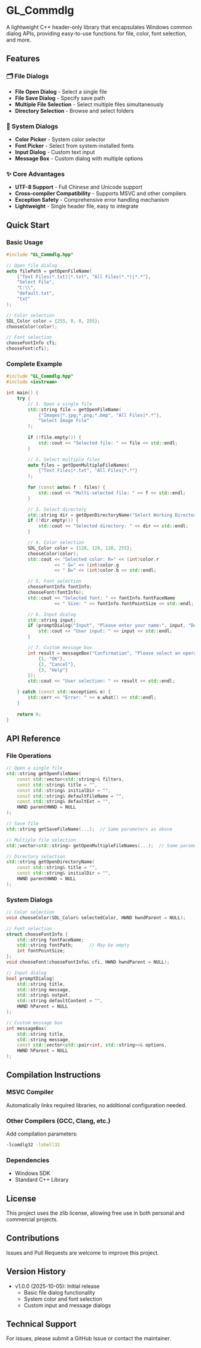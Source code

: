 # GL_Commdlg

A lightweight C++ header-only library that encapsulates Windows common dialog APIs, providing easy-to-use functions for file, color, font selection, and more.

## Features

### 🗂️ File Dialogs
- **File Open Dialog** - Select a single file
- **File Save Dialog** - Specify save path
- **Multiple File Selection** - Select multiple files simultaneously
- **Directory Selection** - Browse and select folders

### 🎨 System Dialogs
- **Color Picker** - System color selector
- **Font Picker** - Select from system-installed fonts
- **Input Dialog** - Custom text input
- **Message Box** - Custom dialog with multiple options

### ✨ Core Advantages
- **UTF-8 Support** - Full Chinese and Unicode support
- **Cross-compiler Compatibility** - Supports MSVC and other compilers
- **Exception Safety** - Comprehensive error handling mechanism
- **Lightweight** - Single header file, easy to integrate

## Quick Start

### Basic Usage

```cpp
#include "GL_Commdlg.hpp"

// Open file dialog
auto filePath = getOpenFileName(
    {"Text Files(*.txt)|*.txt", "All Files(*.*)|*.*"},
    "Select File",
    "C:\\",
    "default.txt",
    "txt"
);

// Color selection
SDL_Color color = {255, 0, 0, 255};
chooseColor(color);

// Font selection
chooseFontInfo cfi;
chooseFont(cfi);
```

### Complete Example

```cpp
#include "GL_Commdlg.hpp"
#include <iostream>

int main() {
    try {
        // 1. Open a single file
        std::string file = getOpenFileName(
            {"Images|*.jpg;*.png;*.bmp", "All Files|*.*"},
            "Select Image File"
        );
        
        if (!file.empty()) {
            std::cout << "Selected file: " << file << std::endl;
        }

        // 2. Select multiple files
        auto files = getOpenMultipleFileNames(
            {"Text Files|*.txt", "All Files|*.*"}
        );
        
        for (const auto& f : files) {
            std::cout << "Multi-selected file: " << f << std::endl;
        }

        // 3. Select directory
        std::string dir = getOpenDirectoryName("Select Working Directory");
        if (!dir.empty()) {
            std::cout << "Selected directory: " << dir << std::endl;
        }

        // 4. Color selection
        SDL_Color color = {128, 128, 128, 255};
        chooseColor(color);
        std::cout << "Selected color: R=" << (int)color.r 
                  << " G=" << (int)color.g 
                  << " B=" << (int)color.b << std::endl;

        // 5. Font selection
        chooseFontInfo fontInfo;
        chooseFont(fontInfo);
        std::cout << "Selected font: " << fontInfo.fontFaceName 
                  << " Size: " << fontInfo.fontPointSize << std::endl;

        // 6. Input dialog
        std::string input;
        if (promptDialog("Input", "Please enter your name:", input, "Default name")) {
            std::cout << "User input: " << input << std::endl;
        }

        // 7. Custom message box
        int result = messageBox("Confirmation", "Please select an operation:", {
            {1, "OK"},
            {2, "Cancel"},
            {3, "Help"}
        });
        std::cout << "User selection: " << result << std::endl;

    } catch (const std::exception& e) {
        std::cerr << "Error: " << e.what() << std::endl;
    }
    
    return 0;
}
```

## API Reference

### File Operations

```cpp
// Open a single file
std::string getOpenFileName(
    const std::vector<std::string>& filters,
    const std::string& title = "",
    const std::string& initialDir = "",
    const std::string& defaultFileName = "",
    const std::string& defaultExt = "",
    HWND parentHWND = NULL
);

// Save file
std::string getSaveFileName(...);  // Same parameters as above

// Multiple file selection
std::vector<std::string> getOpenMultipleFileNames(...);  // Same parameters as above

// Directory selection
std::string getOpenDirectoryName(
    const std::string& title = "",
    const std::string& initialDir = "",
    HWND parentHWND = NULL
);
```

### System Dialogs

```cpp
// Color selection
void chooseColor(SDL_Color& selectedColor, HWND hwndParent = NULL);

// Font selection
struct chooseFontInfo {
    std::string fontFaceName;
    std::string fontPath;      // May be empty
    int fontPointSize;
};
void chooseFont(chooseFontInfo& cfi, HWND hwndParent = NULL);

// Input dialog
bool promptDialog(
    std::string title,
    std::string message, 
    std::string& output,
    std::string defaultContent = "",
    HWND hParent = NULL
);

// Custom message box
int messageBox(
    std::string title,
    std::string message,
    const std::vector<std::pair<int, std::string>>& options,
    HWND hParent = NULL
);
```

## Compilation Instructions

### MSVC Compiler
Automatically links required libraries, no additional configuration needed.

### Other Compilers (GCC, Clang, etc.)
Add compilation parameters:
```bash
-lcomdlg32 -lshell32
```

### Dependencies
- Windows SDK
- Standard C++ Library

## License

This project uses the zlib license, allowing free use in both personal and commercial projects.

## Contributions

Issues and Pull Requests are welcome to improve this project.

## Version History

- v1.0.0 (2025-10-05): Initial release
  - Basic file dialog functionality
  - System color and font selection
  - Custom input and message dialogs

## Technical Support

For issues, please submit a GitHub Issue or contact the maintainer.